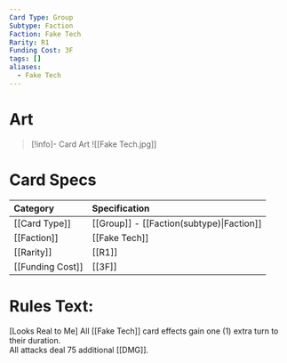```yaml
---
Card Type: Group
Subtype: Faction
Faction: Fake Tech
Rarity: R1
Funding Cost: 3F
tags: []
aliases:
  - Fake Tech
---
```

# Art

> [!info]- Card Art
> ![[Fake Tech.jpg]]

# Card Specs

| Category | Specification| 
| :--- | :--- |
| [[Card Type]] | [[Group]] - [[Faction(subtype)\|Faction]] |  
| [[Faction]] | [[Fake Tech]] |  
| [[Rarity]] | [[R1]] |  
| [[Funding Cost]] | [[3F]] |  

# Rules Text:  

[Looks Real to Me] All [[Fake Tech]] card effects gain one (1) extra turn to their duration.  
All attacks deal 75 additional [[DMG]].  


